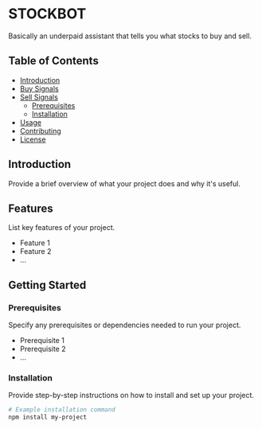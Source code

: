 # STOCKBOT

Basically an underpaid assistant that tells you what stocks to buy and sell.

## Table of Contents

- [Introduction](#introduction)
- [Buy Signals](#buy-signals)
- [Sell Signals](#getting-started)
  - [Prerequisites](#prerequisites)
  - [Installation](#installation)
- [Usage](#usage)
- [Contributing](#contributing)
- [License](#license)

## Introduction

Provide a brief overview of what your project does and why it's useful.

## Features

List key features of your project.

- Feature 1
- Feature 2
- ...

## Getting Started

### Prerequisites

Specify any prerequisites or dependencies needed to run your project.

- Prerequisite 1
- Prerequisite 2
- ...

### Installation

Provide step-by-step instructions on how to install and set up your project.

```bash
# Example installation command
npm install my-project
